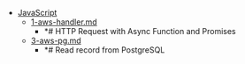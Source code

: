- <a href = "E:\Node_projects\Node_Way\ArchivTSH_2\ArhivTimur_2\FaaS-master\JavaScript\cat.JavaScript\dir.JavaScript.md">JavaScript</a>
    - <a href = "E:\Node_projects\Node_Way\ArchivTSH_2\ArhivTimur_2\FaaS-master\JavaScript\1-aws-handler.md">1-aws-handler.md</a>
        - *# HTTP Request with Async Function and Promises
    - <a href = "E:\Node_projects\Node_Way\ArchivTSH_2\ArhivTimur_2\FaaS-master\JavaScript\3-aws-pg.md">3-aws-pg.md</a>
        - *# Read record from PostgreSQL
